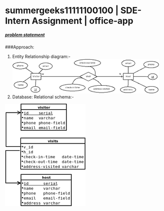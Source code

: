 # summergeeks11111100100 | SDE-Intern Assignment | office-app
##### [problem statement](https://summergeeks.in/static/assignments/summergeeks%202020%20-%20SDE%20Assignment.pdf?utm_campaign=SummerGeeks%202020&utm_source=hs_email&utm_medium=email&utm_content=79542605&_hsenc=p2ANqtz--viFrAMzY7DASDAZIKHA56SZgxYXWPDZp5IGeBI6r7kbP5hEI6zDuCxUo3yxMoXKDQAFRE13zqkiWTN5sUFXdBFAGHXQ&_hsmi=79542605 "problem statement")

###Approach:
1. Entity Relationship diagram:- 
[![ER diagram](https://raw.githubusercontent.com/OmPals/office-app/master/er.png "ER diagram")](https://raw.githubusercontent.com/OmPals/office-app/master/er.png "ER diagram")
2. Database: Relational schema:-

[![Relational Schema](https://raw.githubusercontent.com/OmPals/office-app/master/rel.png)](https://raw.githubusercontent.com/OmPals/office-app/master/rel.png)

